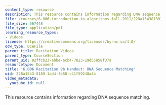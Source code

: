 ```yaml
---
content_type: resource
description: This resource contains information regarding DNA sequence matching.
file: /courses/6-006-introduction-to-algorithms-fall-2011/228a154381891ad4fe58c41f59248a4b_MIT6_006F11_rec09b_handout.pdf
file_size: 567448
file_type: application/pdf
learning_resource_types:
- Videos
license: https://creativecommons.org/licenses/by-nc-sa/4.0/
ocw_type: OCWFile
parent_title: Recitation Videos
parent_type: CourseSection
parent_uid: 92ffcb23-abbe-6cb4-7823-19d55858f37a
resourcetype: Document
title: '6.006 Recitation 9b Handout: DNA Sequence Matching'
uid: 228a1543-8189-1ad4-fe58-c41f59248a4b
video_metadata:
  youtube_id: null
---
```

This resource contains information regarding DNA sequence matching.